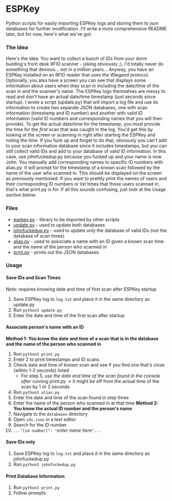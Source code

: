 # ESPKey
Python scripts for easily importing ESPKey logs and storing them to json databases for further modification. I'll write a more comprehensive README later, but for now, here's what we've got:

### The Idea
Here's the idea: You want to collect a bunch of IDs from your dorm building's front desk RFID scanner - joking obviously ;), I'd totally never do something that devious... not in a million years... Anyway, you have an ESPKey installed on an RFID reader that uses the Wiegand protocol. Optionally, you also have a screen you can see that displays some information about users when they scan in including the date/time of the scan in and the scanner's name. The ESPKey logs themselves are messy to read and don't have an actual date/time timestamp (just seconds since startup). I wrote a script (update.py) that will import a log file and use its information to create two separate JSON databases, one with scan information (timestamp and ID number) and another with valid ID information (valid ID numbers and corresponding names that you will then provide). To get the actual date/time for the timestamp, you must provide the time for the *first* scan that was caught in the log. You'd get this by looking at the screen or scanning in right after starting the ESPKey and noting the time. If you fuck up and forget to do that, obviously you can't add to your scan information database since it includes timestamps, but you can still collect valid IDs and add to your database of valid ID information. In this case, use johnfuckedup.py because you fucked up and your name is now John. You manually add corresponding names to specific ID numbers with alias.py. It will prompt for the timestamp of a known scan followed by the name of the user who scanned in. This should be displayed on the screen as previously mentioned. If you want to prettily print the names of users and their corresponding ID numbers or list times that those users scanned in, that's what print.py is for. If all this sounds confusing, just look at the Usage section below.

### Files
- [espkey.py](espkey.py) - library to be imported by other scripts
- [update.py](update.py) - used to update both databases
- [johnfuckedup.py](johnfuckedup.py) - used to update *only* the database of valid IDs (not the database of scan times)
- [alias.py](alias.py) - used to associate a name with an ID given a known scan time and the name of the person who scanned in
- [print.py](print.py) - prints out the JSON databases

### Usage

#### Save IDs and Scan Times
Note: requires knowing date and time of first scan after ESPKey startup
1. Save ESPKey log to `log.txt` and place it in the same directory as update.py
2. Run `python3 update.py`
3. Enter the date and time of the first scan after startup

#### Associate person's name with an ID
**Method 1: You know the date and time of a scan that is in the database and the name of the person who scanned in**
1. Run `python3 print.py`
2. Enter 2 to print timestamps and ID scans
3. Check date and time of known scan and see if you find one that's close (within 1-2 seconds) listed
   - For step 5, *use the date and time of the scan found in the console after running print.py* -> it might be off from the actual time of the scan by 1 or 2 seconds
4. Run `python3 alias.py`
5. Enter the date and time of the scan found in step three
6. Enter the name of the person who scanned in at that time
**Method 2: You know the actual ID number and the person's name**
1. Navigate to the `databases` directory
2. Open `ids.json` in a text editor
3. Search for the ID number
4. `..."[id number]": "`*enter name here*`"...`

#### Save IDs only
1. Save ESPKey log to `log.txt` and place it in the same directory as johnfuckedup.py
2. Run `python3 johnfuckedup.py`

#### Print Database Information
1. Run `python3 print.py`
2. Follow prompts
